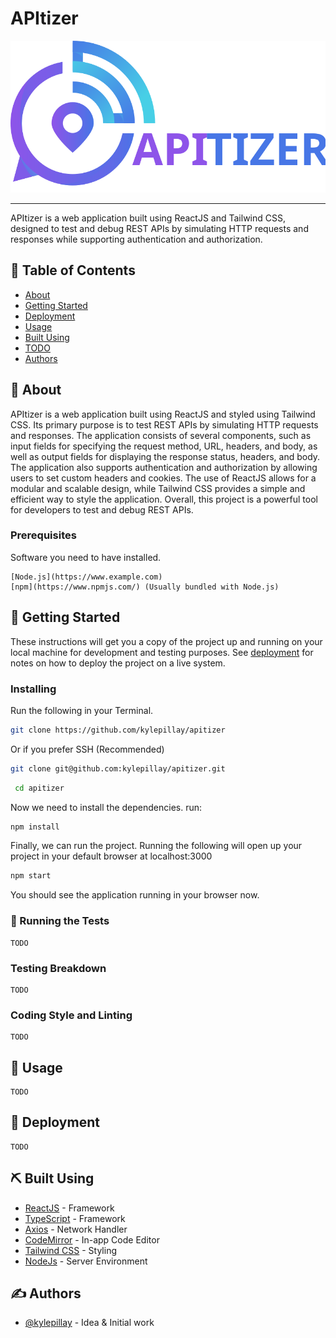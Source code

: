 
# APItizer

![APItizer](src/assets/logo.svg "APItizer")

---

APItizer is a web application built using ReactJS and Tailwind CSS, designed to test and debug REST APIs by simulating HTTP requests and responses while supporting authentication and authorization.

## 📝 Table of Contents

- [About](#about)
- [Getting Started](#getting_started)
- [Deployment](#deployment)
- [Usage](#usage)
- [Built Using](#built_using)
- [TODO](../TODO.md)
- [Authors](#authors)

## 🧐 About <a name = "about"></a>

APItizer is a web application built using ReactJS and styled using Tailwind CSS. Its primary purpose is to test REST APIs by simulating HTTP requests and responses. The application consists of several components, such as input fields for specifying the request method, URL, headers, and body, as well as output fields for displaying the response status, headers, and body. The application also supports authentication and authorization by allowing users to set custom headers and cookies. The use of ReactJS allows for a modular and scalable design, while Tailwind CSS provides a simple and efficient way to style the application. Overall, this project is a powerful tool for developers to test and debug REST APIs.

### Prerequisites <a name = "rerequisites"></a>

Software you need to have installed.

``` text
[Node.js](https://www.example.com)
[npm](https://www.npmjs.com/) (Usually bundled with Node.js)
```

## 🏁 Getting Started <a name = "getting_started"></a>

These instructions will get you a copy of the project up and running on your local machine for development and testing purposes. See [deployment](#deployment) for notes on how to deploy the project on a live system.

### Installing <a name = "installing"></a>

Run the following in your Terminal.

``` sh
git clone https://github.com/kylepillay/apitizer
```

Or if you prefer SSH (Recommended)

``` sh
git clone git@github.com:kylepillay/apitizer.git
```

``` sh
 cd apitizer
```

Now we need to install the dependencies. run:

``` sh
npm install
```

Finally, we can run the project. Running the following will open up your project in your default browser at localhost:3000

``` sh
npm start
```

You should see the application running in your browser now.

### 🔧 Running the Tests</a> <a name = "running-tests"></a>

``` text
TODO
```

### Testing Breakdown <a name = "tests_breakdown"></a>

``` text
TODO
```

### Coding Style and Linting <a name = "coding_style"></a>

``` text
TODO
```

## 🎈 Usage <a name = "usage"></a>

``` text
TODO
```

## 🚀 Deployment <a name = "deployment"></a>

``` text
TODO
```

## ⛏️ Built Using <a name = "built_using"></a>

- [ReactJS](http://reactjs.org) - Framework
- [TypeScript](https://www.typescriptlang.org) - Framework
- [Axios](https://axios-http.com) - Network Handler
- [CodeMirror](https://codemirror.net/) - In-app Code Editor
- [Tailwind CSS](https://tailwindcss.com) - Styling
- [NodeJs](https://nodejs.org/en/) - Server Environment

## ✍️ Authors <a name = "authors"></a>

- [@kylepillay](https://github.com/kylepillay) - Idea & Initial work
